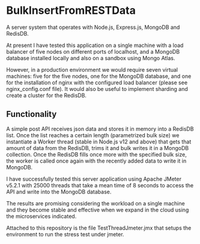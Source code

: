 # BulkInsertFromRESTData

A server system that operates with Node.js, Express.js, MongoDB and RedisDB.

At present I have tested this application on a single machine with a load balancer of five nodes on different ports of localhost, and a MongoDB database installed locally and also on a sandbox using Mongo Atlas.

However, in a production environment we would require seven virtual machines: five for the five nodes, one for the MongoDB database, and one for the installation of nginx with the configured load balancer (please see nginx_config.conf file). It would also be useful to implement sharding and create a cluster for the RedisDB.

## Functionality

A simple post API receives json data and stores it in memory into a RedisDB list. Once the list reaches a certain length (parametrized bulk size) we instantiate a Worker thread (stable in Node.js v12 and above) that gets that amount of data from the RedisDB, trims it and bulk writes it in a MongoDB collection.
Once the RedisDB fills once more with the specified bulk size, the worker is called once again with the recently added data to write it in MongoDB.

I have successfully tested this server application using Apache JMeter v5.2.1 with 25000 threads that take a mean time of 8 seconds to access the API and write into the MongoDB database.

The results are promising considering the workload on a single machine and they become stable and effective when we expand in the cloud using the microservices indicated.

Attached to this repository is the file TestThreadJmeter.jmx that setups the environment to run the stress test under jmeter.

